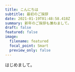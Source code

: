```yaml
---
title: こんにちは
subtitle: 最初のご挨拶
date: 2021-01-19T01:48:58.418Z
summary: 新年のご挨拶も兼ねまして。
draft: false
featured: false
image:
  filename: featured
  focal_point: Smart
  preview_only: false
---
```

はじめまして。